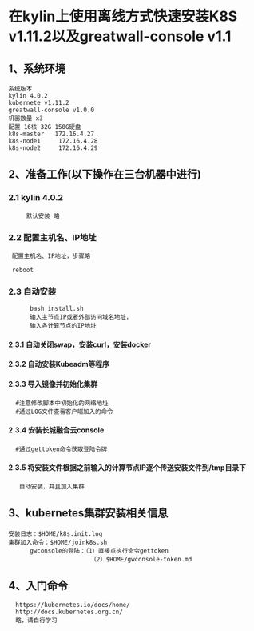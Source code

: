# 在kylin上使用离线方式快速安装K8S v1.11.2以及greatwall-console v1.1  
## 1、系统环境
```
系统版本
kylin 4.0.2
kubernete v1.11.2
greatwall-console v1.0.0
机器数量 x3 
配置 16核 32G 150G硬盘
k8s-master   172.16.4.27
k8s-node1     172.16.4.28
k8s-node2     172.16.4.29
```
## 2、准备工作(以下操作在三台机器中进行)

### 2.1 kylin 4.0.2
```
     默认安装 略
```
### 2.2 配置主机名、IP地址
     配置主机名、IP地址，步骤略

     reboot

### 2.3 自动安装
```
      bash install.sh
      输入主节点IP或者外部访问域名地址，
      输入各计算节点的IP地址  
```
####   2.3.1 自动关闭swap，安装curl，安装docker
####  2.3.2 自动安装Kubeadm等程序
####   2.3.3 导入镜像并初始化集群
      #注意修改脚本中初始化的网络地址
      #通过LOG文件查看客户端加入的命令
####   2.3.4  安装长城融合云console
      #通过gettoken命令获取登陆令牌

####   2.3.5 将安装文件根据之前输入的计算节点IP逐个传送安装文件到/tmp目录下
       自动安装，并且加入集群

## 3、kubernetes集群安装相关信息
```
安装日志：$HOME/k8s.init.log
集群加入命令：$HOME/joink8s.sh
      gwconsole的登陆：（1）直接点执行命令gettoken
                       （2）$HOME/gwconsole-token.md
```
## 4、入门命令
      https://kubernetes.io/docs/home/
      http://docs.kubernetes.org.cn/
      略，请自行学习
